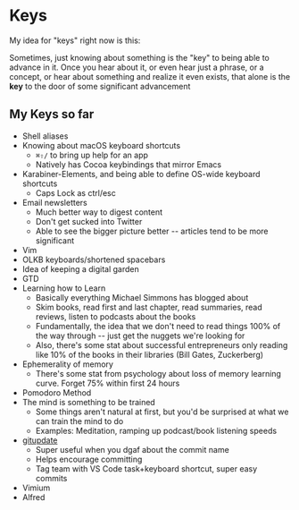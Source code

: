 # Keys

My idea for "keys" right now is this:

Sometimes, just knowing about something is the "key" to being able to advance in it. Once you hear about it, or even hear just a phrase, or a concept, or hear about something and realize it even exists, that alone is the **key** to the door of some significant advancement

## My Keys so far

- Shell aliases
- Knowing about macOS keyboard shortcuts
  - `⌘⇧/` to bring up help for an app
  - Natively has Cocoa keybindings that mirror Emacs
- Karabiner-Elements, and being able to define OS-wide keyboard shortcuts
  - Caps Lock as ctrl/esc
- Email newsletters
  - Much better way to digest content
  - Don't get sucked into Twitter
  - Able to see the bigger picture better -- articles tend to be more significant
- Vim
- OLKB keyboards/shortened spacebars
- Idea of keeping a digital garden
- GTD
- Learning how to Learn
  - Basically everything Michael Simmons has blogged about
  - Skim books, read first and last chapter, read summaries, read reviews, listen to podcasts about the books
  - Fundamentally, the idea that we don't need to read things 100% of the way through -- just get the nuggets we're looking for
  - Also, there's some stat about successful entrepreneurs only reading like 10% of the books in their libraries (Bill Gates, Zuckerberg)
- Ephemerality of memory
  - There's some stat from psychology about loss of memory learning curve. Forget 75% within first 24 hours
- Pomodoro Method
- The mind is something to be trained
  - Some things aren't natural at first, but you'd be surprised at what we can train the mind to do
  - Examples: Meditation, ramping up podcast/book listening speeds
- [gitupdate](https://github.com/nikitavoloboev/gitupdate)
  - Super useful when you dgaf about the commit name
  - Helps encourage committing
  - Tag team with VS Code task+keyboard shortcut, super easy commits
- Vimium
- Alfred
